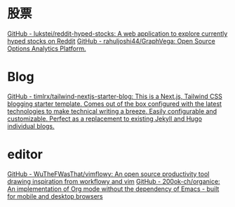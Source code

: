 # 股票
[GitHub - lukstei/reddit-hyped-stocks: A web application to explore currently hyped stocks on Reddit](https://github.com/lukstei/reddit-hyped-stocks)
[GitHub - rahuljoshi44/GraphVega: Open Source Options Analytics Platform.](https://github.com/rahuljoshi44/GraphVega)

# Blog
[GitHub - timlrx/tailwind-nextjs-starter-blog: This is a Next.js, Tailwind CSS blogging starter template. Comes out of the box configured with the latest technologies to make technical writing a breeze. Easily configurable and customizable. Perfect as a replacement to existing Jekyll and Hugo individual blogs.](https://github.com/timlrx/tailwind-nextjs-starter-blog)

# editor
[GitHub - WuTheFWasThat/vimflowy: An open source productivity tool drawing inspiration from workflowy and vim](https://github.com/WuTheFWasThat/vimflowy)
[GitHub - 200ok-ch/organice: An implementation of Org mode without the dependency of Emacs - built for mobile and desktop browsers](https://github.com/200ok-ch/organice)
